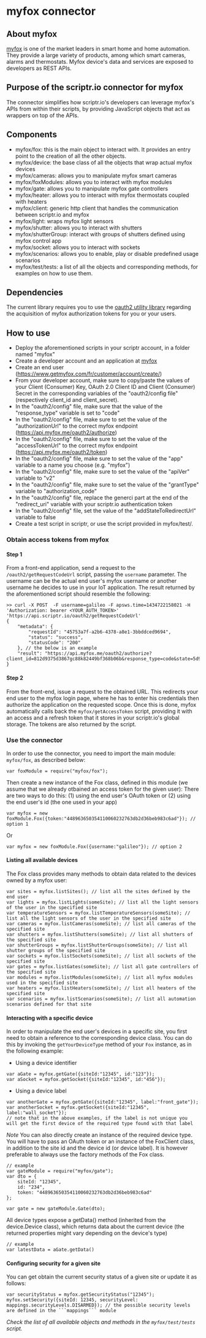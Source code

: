 # myfox connector
## About myfox
[myfox](http://www.getmyfox.com/) is one of the market leaders in smart home and home automation. 
They provide a large variety of products, among which smart cameras, alarms and thermostats.
Myfox device's data and services are exposed to developers as REST APIs.
## Purpose of the scriptr.io connector for myfox
The connector simplifies how scriptr.io's developers can leverage myfox's APIs from within their scripts, by providing
JavaScript objects that act as wrappers on top of the APIs. 
## Components
- myfox/fox: this is the main object to interact with. It provides an entry point to the creation of all the other objects.
- myfox/device: the base class of all the objects that wrap actual myfox devices
- myfox/cameras: allows you to manipulate myfox smart cameras 
- myfox/foxModules: allows you to interact with myfox modules 
- myfox/gate: allows you to manipulate myfox gate controllers
- myfox/heater: allows you to interact with myfox thermostats coupled with heaters
- myfox/client: generic http client that handles the communication between scriptr.io and myfox
- myfox/light: wraps myfox light sensors
- myfox/shutter: allows you to interact with shutters
- myfox/shutterGroup: interact with groups of shutters defined using myfox control app
- myfox/socket: allows you to interact with sockets
- myfox/scenarios: allows you to enable, play or disable predefined usage scenarios
- myfox/test/tests: a list of all the objects and corresponding methods, for examples on how to use them.

## Dependencies
The current library requires you to use the [oauth2 utility library](https://github.com/scriptrdotio/libraries/tree/master/oauth2)
regarding the acquisition of myfox authorization tokens for you or your users.

## How to use
- Deploy the aforementioned scripts in your scriptr account, in a folder named "myfox"
- Create a developer account and an application at [myfox](https://myfox.me/start)
- Create an end user (https://www.getmyfox.com/fr/customer/account/create/) 
- From your developer account, make sure to copy/paste the values of your Client (Consumer) Key, OAuth 2.0 Client ID and Client (Consumer) Secret in the corresponding
variables of the "oauth2/config file" (respectively client_id and client_secret).
- In the "oauth2/config" file, make sure that the value of the "response_type" variable is set to "code"
- In the "oauth2/config" file, make sure to set the value of the "authorizationUrl" to the correct myfox endpoint (https://api.myfox.me/oauth2/authorize)
- In the "oauth2/config" file, make sure to set the value of the "accessTokenUrl" to the correct myfox endpoint (https://api.myfox.me/oauth2/token)
- In the "oauth2/config" file, make sure to set the value of the "app" variable to a name you choose (e.g. "myfox")
- In the "oauth2/config" file, make sure to set the value of the "apiVer" variable to "v2"
- In the "oauth2/config" file, make sure to set the value of the "grantType" variable to "authorization_code"
- In the "oauth2/config" file, replace the generci part at the end of the "redirect_uri" variable with your scriptr.io authentication token
- In the "oauth2/config" file, set the value of the "addStateToRedirectUrl" variable to false 
- Create a test script in scriptr, or use the script provided in myfox/test/. 

### Obtain access tokens from myfox

#### Step 1
From a front-end application, send a request to the ```/oauth2/getRequestCodeUrl``` script, passing the ```username``` parameter. 
The username can be the actual end user's myfox username or another username he decides to use in your IoT application. 
The result returned by the aforementioned script should resemble the following:

```
>> curl -X POST  -F username=galileo -F apsws.time=1434722158021 -H 'Authorization: bearer <YOUR_AUTH_TOKEN>' 'https://api.scriptr.io/oauth2/getRequestCodeUrl'
{
	"metadata": {
		"requestId": "45753a7f-a2b6-4378-a8e1-3bbddced9694",
		"status": "success",
		"statusCode": "200"
	}, // the below is an example
	"result": "https://api.myfox.me/oauth2/authorize?client_id=812d9375d3867gc88k82449bf368b06b&response_type=code&state=5d9dc0&redirect_uri=https%3A%2F%2Fapi.scriptr.io%2Foauth2%2FgetAccessToken%3Fauth_token%3DRYOUR_TOKEN"
}
```
#### Step 2

From the front-end, issue a request to the obtained URL. This redirects your end user to the myfox login page, 
where he has to enter his credentials then authorize the application on the requested scope. 
Once this is done, myfox automatically calls back the ```myfox/getAccessToken``` script, providing it with an access and a refresh token
that it stores in your scriptr.io's global storage. The tokens are also returned by the script.

### Use the connector

In order to use the connector, you need to import the main module: ```myfox/fox```, as described below:
```
var foxModule = require("myfox/fox");
```
Then create a new instance of the Fox class, defined in this module (we assume that we already otbained an access token for the given user):
There are two ways to do this: (1) using the end user's OAuth token or (2) using the end user's id (the one used in your app)
``` 
var myfox = new foxModule.Fox({token:"448963650354110060232763db2d36beb983c6ad"}); // option 1
```
Or
```
var myfox = new foxModule.Fox({username:"galileo"}); // option 2
```
#### Listing all available devices 
The Fox class provides many methods to obtain data related to the devices owned by a myfox user:
```
var sites = myfox.listSites(); // list all the sites defined by the end user
var lights = myfox.listLights(someSite); // list all the light sensors of the user in the specified site
var temperatureSensors = myfox.listTemperatureSensors(someSite); // list all the light sensors of the user in the specified site
var cameras = myfox.listCameras(someSite); // list all cameras of the specified site
var shutters = myfox.listShutters(someSite); // list all shutters of the specified site
var shutterGroups = myfox.listShutterGroups(someSite); // list all shutter groups of the specified site 
var sockets = myfox.listSockets(someSite); // list all sockets of the specified site
var gates = myfox.listGates(someSite); // list all gate controllers of the specified site
var modules = myfox.listModules(someSite); // list all myfox modules used in the specified site
var heaters = myfox.listHeaters(someSite); // list all heaters of the specified site
var scenarios = myfox.listScenarios(someSite); // list all automation scenarios defined for that site

```
#### Interacting with a specific device
In order to manipulate the end user's devices in a specific site, you first need to obtain a reference to the corresponding device class. 
You can do this by invoking the ```getYourDeviceType``` method of your ```Fox``` instance, as in the following example:
- Using a device identifier
```
var aGate = myfox.getGate({siteId:"12345", id:"123"}); 
var aSocket = myfox.getSocket({siteId:"12345", id:"456"});

```
- Using a device label
```
var anotherGate = myfox.getGate({siteId:"12345", label:"front_gate"});
var anotherSocket = myfox.getSocket({siteId:"12345", label:"wall_socket"});
// note that in the above examples, if the label is not unique you will get the first device of the required type found with that label 
```
*Note* 
You can also directly create an instance of the required device type. You will have to pass an OAuth token
or an instance of the FoxClient class, in addition to the site id and the device id (or device label). It is however
preferable to always use the factory methods of the Fox class. 
```
// example
var gateModule = require("myfox/gate");
var dto = {
	siteId: "12345",
	id: "234",
	token: "448963650354110060232763db2d36beb983c6ad"
};

var gate = new gateModule.Gate(dto);
```

All device types expose a getData() method (inherited from the device.Device class), which returns data about the current device 
(the returned properties might vary depending on the device's type)
```
// example
var latestData = aGate.getData()
```
#### Configuring security for a given site 
You can get obtain the current security status of a given site or update it as follows:

```
var securityStatus = myfox.getSecurityStatus("12345");
myfox.setSecurity({siteId: 12345, securityLevel: mappings.securityLevels.DISARMED}); // the possible security levels are defined in the ```mappings``` module
```

*Check the list of all available objects and methods in the ```myfox/test/tests``` script.*

